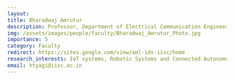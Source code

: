 ```yaml
---
layout: 
title: Bharadwaj Amrutur
description: Professor, Department of Electrical Communication Engineering (ECE); Chairman, RBCCPS, IISc
img: /assets/images/people/faculty/Bharadwaj_Amrutur_Photo.jpg
importance: 5
category: Faculty
redirect: https://sites.google.com/view/aml-ids-iisc/home
research_interests: IoT systems, Robotic Systems and Connected Autonomous Vehicles
email: htyagi@iisc.ac.in
---
```

